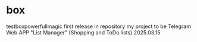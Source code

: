 # box
testboxpowerfullmagic
first release in repository
my project to be Telegram Web APP "List Manager" (Shopping and ToDo lists)
2025.03.15
